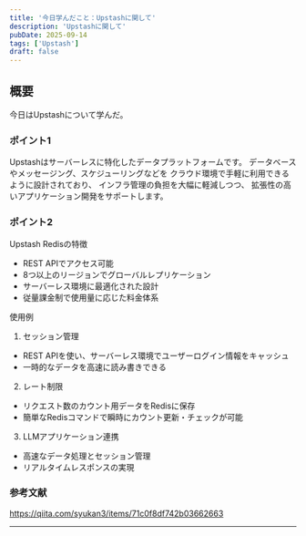 ```yaml
---
title: '今日学んだこと：Upstashに関して'
description: 'Upstashに関して'
pubDate: 2025-09-14
tags: ['Upstash']
draft: false
---
```


## 概要

今日はUpstashについて学んだ。

### ポイント1

Upstashはサーバーレスに特化したデータプラットフォームです。
データベースやメッセージング、スケジューリングなどを
クラウド環境で手軽に利用できるように設計されており、
インフラ管理の負担を大幅に軽減しつつ、
拡張性の高いアプリケーション開発をサポートします。

### ポイント2
Upstash Redisの特徴

- REST APIでアクセス可能
- 8つ以上のリージョンでグローバルレプリケーション
- サーバーレス環境に最適化された設計
- 従量課金制で使用量に応じた料金体系

使用例
1. セッション管理
- REST APIを使い、サーバーレス環境でユーザーログイン情報をキャッシュ
- 一時的なデータを高速に読み書きできる

2. レート制限
- リクエスト数のカウント用データをRedisに保存
- 簡単なRedisコマンドで瞬時にカウント更新・チェックが可能

3. LLMアプリケーション連携
- 高速なデータ処理とセッション管理
- リアルタイムレスポンスの実現

### 参考文献

https://qiita.com/syukan3/items/71c0f8df742b03662663

---